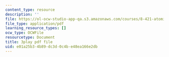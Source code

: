 ```yaml
---
content_type: resource
description: ''
file: https://ol-ocw-studio-app-qa.s3.amazonaws.com/courses/8-421-atomic-and-optical-physics-i-spring-2014/e01a25b34b89dc3d0c4be48ea166e2db_o3Oog9I25dA.pdf
file_type: application/pdf
learning_resource_types: []
ocw_type: OCWFile
resourcetype: Document
title: 3play pdf file
uid: e01a25b3-4b89-dc3d-0c4b-e48ea166e2db
---
```

